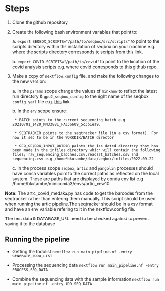 # Steps

1. Clone the github repository
2. Create the following bash environment variables that point to:

    a. `export SEQBOX_SCRIPTS="/path/to/seqbox/src/scripts"` to point to the scripts directory within the installation of seqbox on your machine e.g.  where the scripts directory corresponds to scripts from [this](https://github.com/flashton2003/seqbox/tree/master/src/scripts) link.
    
    b. `export COVID_SCRIPTS="/path/to/covid"` to point to the location of the covid analysis scripts e.g.  where covid corresponds to [this](https://github.com/flashton2003/covid) github repo.

3. Make a copy of `nextflow.config` file, and make the following changes to the new version:

    a. In the `params` scope change the values of `minknow` to reflect the latest run directory & `gpu2_seqbox_config` to the right name of the seqbox `config.yaml` file e.g. [this](https://github.com/flashton2003/seqbox_configs/blob/main/mlw_gpu1_seqbox_config.yaml) link.

    b. In the `env` scope ensure:

        * BATCH points to the current sequencing batch e.g 20210701_1420_MN33881_FAO36609_5c3b1ea9.

        * SEQTRACKER points to the seqtracker file (in a csv format). For now it set to be in the WORKDIR/BATCH director

        * SEQ_SEQBOX_INPUT_OUTDIR points the iso-dated directory that has been made in the infiles directory which will contain the following files; raw_sequencing_batches.csv,readset_batches.csv and sequencing.csv e.g /home/bkutambe/data/seqbox/infiles/2022.09.22

    c. In the process scope `seqbox`, `artic` and `pangolin` processes should have conda variables point to the correct paths as reflected on the local system. These are paths that are displayed by conda env list e.g /home/bkutambe/miniconda3/envs/artic_new10

**Note:** The artic_covid_medaka.py has code to get the barcodes from the seqtracker rather than entering them manually. This script should be used when running the artic pipeline.The seqtracker should be in a csv format and have an env variable refering to it in the nextflow.config file.

The test data & DATABASE_URL need to be checked against to prevent saving it to the database

## Running the pipeline

* Getting the todolist
`nextflow run main_pipeline.nf -entry GENERATE_TODO_LIST`

* Processing the sequencing data
`nextflow run main_pipeline.nf -entry PROCESS_SEQ_DATA`

* Combine the sequencing data with the sample information 
`nextflow run main_pipeline.nf -entry ADD_SEQ_DATA`

